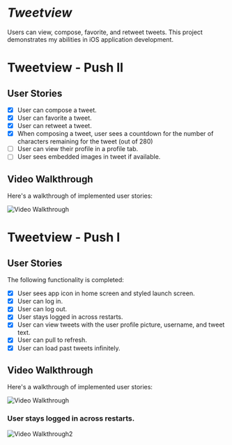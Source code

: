 # *Tweetview*

Users can view, compose, favorite, and retweet tweets. This project demonstrates my abilities in iOS application development.

# Tweetview - Push II

## User Stories

- [x] User can compose a tweet. 
- [x] User can favorite a tweet.
- [x] User can retweet a tweet.
- [x] When composing a tweet, user sees a countdown for the number of characters remaining for the tweet (out of 280)
- [ ] User can view their profile in a profile tab. 
- [ ] User sees embedded images in tweet if available.

## Video Walkthrough

Here's a walkthrough of implemented user stories:

<img src='https://media4.giphy.com/media/81Tiu4bV6ysg7XvSe6/giphy.gif' title='Video Walkthrough' width='' alt='Video Walkthrough' />

# Tweetview - Push I

## User Stories

The following functionality is completed:

- [x] User sees app icon in home screen and styled launch screen.
- [x] User can log in.
- [x] User can log out.
- [x] User stays logged in across restarts.
- [x] User can view tweets with the user profile picture, username, and tweet text.
- [x] User can pull to refresh.
- [x] User can load past tweets infinitely.

## Video Walkthrough

Here's a walkthrough of implemented user stories:

<img src='https://media1.giphy.com/media/pOPeelJ68y4PDQElUu/giphy.gif' title='Video Walkthrough' width='' alt='Video Walkthrough' />

### User stays logged in across restarts.
<img src='https://media1.giphy.com/media/2ovw7b7rvPeLCOLZ9C/giphy.gif' title='Video Walkthrough2' width='' alt='Video Walkthrough2' />

